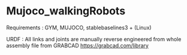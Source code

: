# Mujoco_walkingRobots

Requirements : GYM, MUJOCO, stablebaselines3 + (Linux)

URDF : All links and joints are manually reverse engineered from whole assembly file from GRABCAD
https://grabcad.com/library
